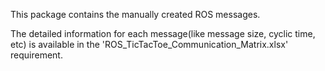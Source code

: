 This package contains the manually created ROS messages.

The detailed information for each message(like message size, cyclic time, etc) is available in the 'ROS_TicTacToe_Communication_Matrix.xlsx' requirement.